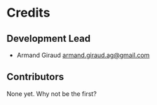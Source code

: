 # Credits

## Development Lead

* Armand Giraud <armand.giraud.ag@gmail.com>

## Contributors

None yet. Why not be the first?

